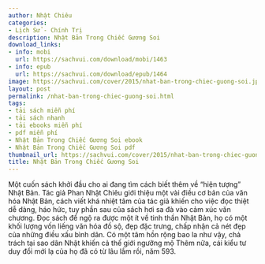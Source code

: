 ```yaml
---
author: Nhật Chiêu
categories:
- Lịch Sử - Chính Trị
description: Nhật Bản Trong Chiếc Gương Soi
download_links:
- info: mobi
  url: https://sachvui.com/download/mobi/1463
- info: epub
  url: https://sachvui.com/download/epub/1464
image: https://sachvui.com/cover/2015/nhat-ban-trong-chiec-guong-soi.jpg
layout: post
permalink: /nhat-ban-trong-chiec-guong-soi.html
tags:
- tải sách miễn phí
- tải sách nhanh
- tải ebooks miễn phí
- pdf miễn phí
- Nhật Bản Trong Chiếc Gương Soi ebook
- Nhật Bản Trong Chiếc Gương Soi pdf
thumbnail_url: https://sachvui.com/cover/2015/nhat-ban-trong-chiec-guong-soi.jpg
title: Nhật Bản Trong Chiếc Gương Soi
---
```


 <div class="item-desc text-justify"> Một cuốn sách khởi đầu cho ai đang tìm cách biết thêm về “hiện tượng” Nhật Bản. Tác giả Phan Nhật Chiêu giới thiệu một vài điều cơ bản của văn hóa Nhật Bản, cách viết khá nhiệt tâm của tác giả khiến cho việc đọc thiệt dễ dàng, háo hức, tuy phần sau của sách hơi sa đà vào cảm xúc văn chương. Đọc sách để ngộ ra được một ít về tinh thần Nhật Bản, họ có một khối lượng vốn liếng văn hóa đồ sộ, đẹp đặc trưng, chấp nhận cả nét đẹp của những điều xấu bình dân. Có một tâm hồn rộng bao la như vậy, chả trách tại sao dân Nhật khiến cả thế giới ngưỡng mộ Thêm nữa, cái kiểu tư duy đổi mới lạ của họ đã có từ lâu lắm rồi, năm 593. </div>